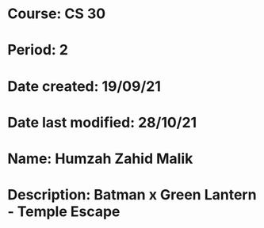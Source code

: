 # Course: CS 30
# Period: 2
# Date created: 19/09/21
# Date last modified: 28/10/21
# Name: Humzah Zahid Malik
# Description: Batman x Green Lantern - Temple Escape